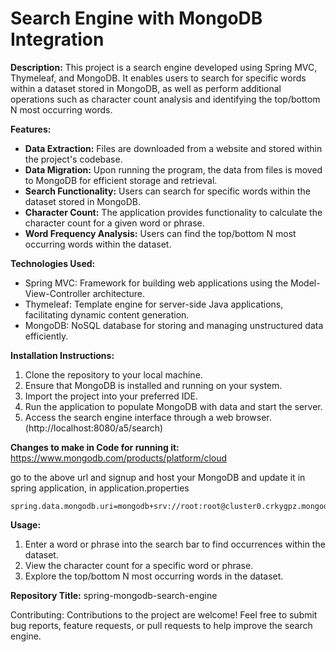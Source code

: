 
# Search Engine with MongoDB Integration


**Description:**
This project is a search engine developed using Spring MVC, Thymeleaf, and MongoDB. It enables users to search for specific words within a dataset stored in MongoDB, as well as perform additional operations such as character count analysis and identifying the top/bottom N most occurring words.

**Features:**
- **Data Extraction:** Files are downloaded from a website and stored within the project's codebase.
- **Data Migration:** Upon running the program, the data from files is moved to MongoDB for efficient storage and retrieval.
- **Search Functionality:** Users can search for specific words within the dataset stored in MongoDB.
- **Character Count:** The application provides functionality to calculate the character count for a given word or phrase.
- **Word Frequency Analysis:** Users can find the top/bottom N most occurring words within the dataset.

**Technologies Used:**
- Spring MVC: Framework for building web applications using the Model-View-Controller architecture.
- Thymeleaf: Template engine for server-side Java applications, facilitating dynamic content generation.
- MongoDB: NoSQL database for storing and managing unstructured data efficiently.

**Installation Instructions:**
1. Clone the repository to your local machine.
2. Ensure that MongoDB is installed and running on your system.
3. Import the project into your preferred IDE.
4. Run the application to populate MongoDB with data and start the server.
5. Access the search engine interface through a web browser.(http://localhost:8080/a5/search)

**Changes to make in Code for running it:**
https://www.mongodb.com/products/platform/cloud

go to the above url and signup and host your MongoDB and update it in spring application, in application.properties
```
spring.data.mongodb.uri=mongodb+srv://root:root@cluster0.crkygpz.mongodb.net/test
```

**Usage:**
1. Enter a word or phrase into the search bar to find occurrences within the dataset.
2. View the character count for a specific word or phrase.
3. Explore the top/bottom N most occurring words in the dataset.


**Repository Title:**
spring-mongodb-search-engine

Contributing:
Contributions to the project are welcome! Feel free to submit bug reports, feature requests, or pull requests to help improve the search engine.
